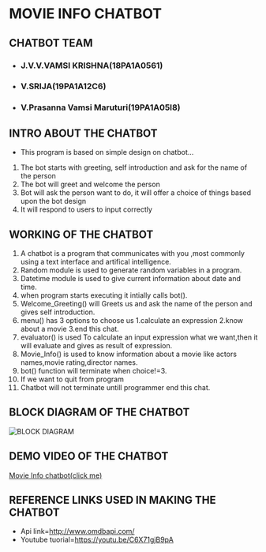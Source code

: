 # MOVIE INFO CHATBOT

## CHATBOT TEAM
- ### J.V.V.VAMSI KRISHNA(18PA1A0561)
- ### V.SRIJA(19PA1A12C6)
- ### V.Prasanna Vamsi Maruturi(19PA1A05I8)

## INTRO ABOUT THE CHATBOT

- This program is based on simple design on chatbot...
1. The bot starts with greeting, self introduction  and ask for the name of the person
2. The bot will greet and welcome the person
3. Bot will ask the person want to do, it will offer a choice of things based upon the bot design
4. It will respond to users to input correctly

## WORKING OF THE CHATBOT
1. A chatbot is a program that communicates with you ,most commonly using a text interface and artifical intelligence.
2. Random module is used to generate random variables in a program.
3. Datetime module is used to give current information about date and time.
4. when program starts executing it intially calls bot().
5. Welcome_Greeting() will Greets us and ask the name of the person and gives self introduction.
6. menu() has 3 options to choose us 1.calculate an expression
                                    2.know about a movie
                                    3.end this chat.
7. evaluator() is used To calculate an input expression what we want,then it will evaluate and gives as result of expression.
8. Movie_Info() is used to know information about a movie like actors names,movie rating,director names.
9. bot() function will terminate when choice!=3.
10. If we want to quit from program
11. Chatbot will not terminate untill  programmer end this chat.

## BLOCK DIAGRAM OF THE CHATBOT

![BLOCK DIAGRAM](https://github.com/vamsijavvadi7/ml2021/blob/main/Screenshot_20201018-142459__01.jpg)

## DEMO VIDEO OF THE CHATBOT
[Movie Info chatbot(click me)](https://youtu.be/U5KLsEXzrtA)

## REFERENCE LINKS USED IN MAKING THE CHATBOT

- Api link=http://www.omdbapi.com/
- Youtube tuorial=https://youtu.be/C6X71gjB9pA



